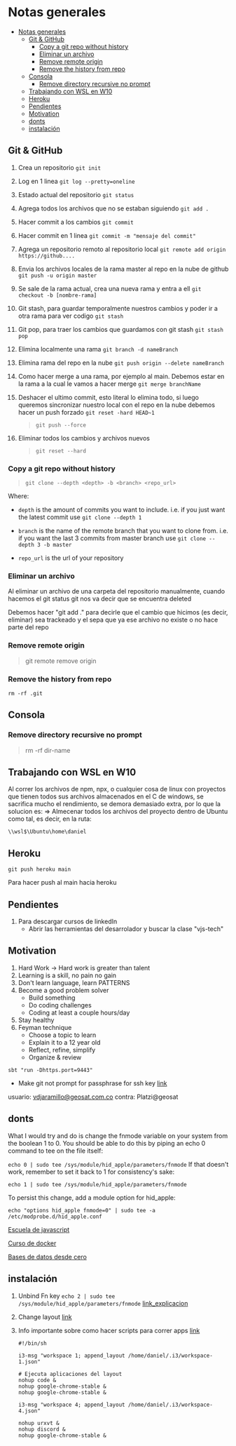 # Notas generales

- [Notas generales](#notas-generales)
  - [Git & GitHub](#git--github)
    - [Copy a git repo without history](#copy-a-git-repo-without-history)
    - [Eliminar un archivo](#eliminar-un-archivo)
    - [Remove remote origin](#remove-remote-origin)
    - [Remove the history from repo](#remove-the-history-from-repo)
  - [Consola](#consola)
    - [Remove directory recursive no prompt](#remove-directory-recursive-no-prompt)
  - [Trabajando con WSL en W10](#trabajando-con-wsl-en-w10)
  - [Heroku](#heroku)
  - [Pendientes](#pendientes)
  - [Motivation](#motivation)
  - [donts](#donts)
  - [instalación](#instalación)

## Git & GitHub

1. Crea un repositorio `git init`
2. Log en 1 linea `git log --pretty=oneline`
3. Estado actual del repositorio `git status`
4. Agrega todos los archivos que no se estaban siguiendo `git add .`
5. Hacer commit a los cambios `git commit`
6. Hacer commit en 1 linea `git commit -m "mensaje del commit"`
7. Agrega un repositorio remoto al repositorio local `git remote add origin https://github....`
8. Envia los archivos locales de la rama master al repo en la nube de github `git push -u origin master`
9. Se sale de la rama actual, crea una nueva rama y entra a ell `git checkout -b [nombre-rama]`
10. Git stash, para guardar temporalmente nuestros cambios y poder ir a otra rama para ver codigo `git stash`
11. Git pop, para traer los cambios que guardamos con git stash `git stash pop`
12. Elimina localmente una rama `git branch -d nameBranch`
13. Elimina rama del repo en la nube `git push origin --delete nameBranch`
14. Como hacer merge a una rama, por ejemplo al main. Debemos estar en la rama a la cual le vamos a hacer merge `git merge branchName`
15. Deshacer el ultimo commit, esto literal lo elimina todo, si luego queremos sincronizar nuestro local con el repo en la nube debemos hacer un push forzado `git reset -hard HEAD~1`

    > `git push --force`

16. Eliminar todos los cambios y archivos nuevos

    > `git reset --hard`

### Copy a git repo without history

> `git clone --depth <depth> -b <branch> <repo_url>`

Where:

- `depth` is the amount of commits you want to include. i.e. if you just want the latest commit use `git clone --depth 1`
- `branch` is the name of the remote branch that you want to clone from. i.e. if you want the last 3 commits from master branch use `git clone --depth 3 -b master`

- `repo_url` is the url of your repository

### Eliminar un archivo

Al eliminar un archivo de una carpeta del repositorio manualmente, cuando hacemos el git status git nos va decir que se encuentra deleted

Debemos hacer "git add ." para decirle que el cambio que hicimos (es decir, eliminar) sea trackeado y el sepa que ya ese archivo no existe o no hace parte del repo

### Remove remote origin

> git remote remove origin

### Remove the history from repo

`rm -rf .git`

## Consola

### Remove directory recursive no prompt

> rm -rf dir-name

## Trabajando con WSL en W10

Al correr los archivos de npm, npx, o cualquier cosa de linux con proyectos que tienen todos sus archivos almacenados en el C de windows, se sacrifica mucho el rendimiento, se demora demasiado extra, por lo que la solucion es:
=> Almecenar todos los archivos del proyecto dentro de Ubuntu como tal, es decir, en la ruta:

`\\wsl$\Ubuntu\home\daniel`

## Heroku

`git push heroku main`

Para hacer push al main hacia heroku

## Pendientes

1. Para descargar cursos de linkedIn
   - Abrir las herramientas del desarrolador y buscar la clase "vjs-tech"

## Motivation

1. Hard Work -> Hard work is greater than talent
2. Learning is a skill, no pain no gain
3. Don't learn language, learn PATTERNS
4. Become a good problem solver
   - Build something
   - Do coding challenges
   - Coding at least a couple hours/day
5. Stay healthy
6. Feyman technique
   - Choose a topic to learn
   - Explain it to a 12 year old
   - Reflect, refine, simplify
   - Organize & review

`sbt "run -Dhttps.port=9443"`

- Make git not prompt for passphrase for ssh key [link](https://superuser.com/questions/1010542/how-to-make-git-not-prompt-for-passphrase-for-ssh-key)

usuario: vdjaramillo@geosat.com.co
contra: Platzi@geosat

## donts

What I would try and do is change the fnmode variable on your system from the boolean 1 to 0. You should be able to do this by piping an echo 0 command to tee on the file itself:

`echo 0 | sudo tee /sys/module/hid_apple/parameters/fnmode`
If that doesn't work, remember to set it back to 1 for consistency's sake:

`echo 1 | sudo tee /sys/module/hid_apple/parameters/fnmode`

To persist this change, add a module option for hid_apple:

`echo "options hid_apple fnmode=0" | sudo tee -a /etc/modprobe.d/hid_apple.conf`

[Escuela de javascript](https://platzi.com/escuela-javascript/)

[Curso de docker](https://platzi.com/cursos/docker/)

[Bases de datos desde cero](https://platzi.com/clases/learning-path/base-de-datos/)

## instalación

1. Unbind Fn key `echo 2 | sudo tee /sys/module/hid_apple/parameters/fnmode` [link_explicacion](https://help.ubuntu.com/community/AppleKeyboard#Change_Function_Key_behavior)

2. Change layout [link](https://wiki.archlinux.org/title/Xorg/Keyboard_configuration#Using_X_configuration_files)

3. Info importante sobre como hacer scripts para correr apps [link](https://stackoverflow.com/questions/67568923/how-to-open-apps-from-bash-linux)

    ```script
    #!/bin/sh

    i3-msg "workspace 1; append_layout /home/daniel/.i3/workspace-1.json"

    # Ejecuta aplicaciones del layout
    nohup code &
    nohup google-chrome-stable &
    nohup google-chrome-stable &

    i3-msg "workspace 4; append_layout /home/daniel/.i3/workspace-4.json"

    nohup urxvt &
    nohup discord &
    nohup google-chrome-stable &
    ```
